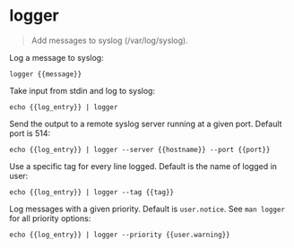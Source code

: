 logger
======

> Add messages to syslog (/var/log/syslog).

Log a message to syslog:

    logger {{message}}

Take input from stdin and log to syslog:

    echo {{log_entry}} | logger

Send the output to a remote syslog server running at a given port. Default port is 514:

    echo {{log_entry}} | logger --server {{hostname}} --port {{port}}

Use a specific tag for every line logged. Default is the name of logged in user:

    echo {{log_entry}} | logger --tag {{tag}}

Log messages with a given priority. Default is `user.notice`. See `man logger` for all priority options:

    echo {{log_entry}} | logger --priority {{user.warning}}
